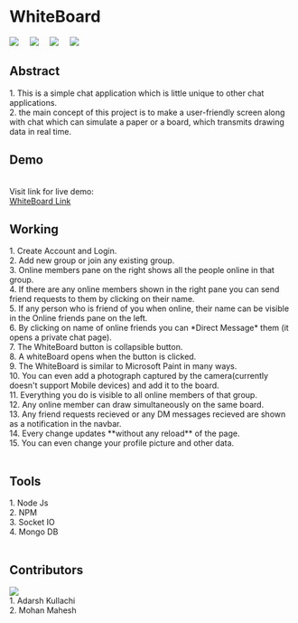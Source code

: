 # WhiteBoard
[![](https://img.shields.io/badge/open%20source-%E2%9D%A4-brightgreen)]()
&nbsp;&nbsp;&nbsp;&nbsp;[![](https://img.shields.io/badge/dynamic/json?color=orange&label=subdomains&prefix=v&query=version&suffix=updated&url=https%3A%2F%2Fraw.githubusercontent.com%2FAdarshK062%2Fwhiteboard%2Fmaster%2Fpackage.json)]()
&nbsp;&nbsp;&nbsp;&nbsp;[![](https://img.shields.io/badge/node-10.15.3-yellowgreen)]()
&nbsp;&nbsp;&nbsp;&nbsp;[![](https://img.shields.io/badge/npm-6.4.1-blue)]()
&nbsp;&nbsp;&nbsp;&nbsp;[![]()]()
&nbsp;&nbsp;&nbsp;&nbsp;[![]()]()
<br>
<h2> Abstract</h2>
1. This is a simple chat application which is little unique to other chat applications. <br>
2. the main concept of this project is to make a user-friendly screen along with chat which can simulate a paper or a board, which transmits drawing data in real time.
<br>
<h2> Demo</h2><br>
Visit link for live demo:<br>
<a href="https://whiteboard062.herokuapp.com/">WhiteBoard Link</a>
<br>
<h2> Working</h2>
1. Create Account and Login.<br>
2. Add new group or join any existing group.<br>
3. Online members pane on the right shows all the people online in that group.<br>
4. If there are any online members shown in the right pane you can send friend requests to them by clicking on their name.<br>
5. If any person who is friend of you when online, their name can be visible in the Online friends pane on the left.<br>
6. By clicking on name of online friends you can *Direct Message* them (it opens a private chat page).<br>
7. The WhiteBoard button is collapsible button.<br>
8. A whiteBoard opens when the button is clicked.<br>
9. The WhiteBoard is similar to Microsoft Paint in many ways.<br>
10. You can even add a photograph captured by the camera(currently doesn't support Mobile devices) and add it to the board.<br>
11. Everything you do is visible to all online members of that group.<br>
12. Any online member can draw simultaneously on the same board.<br>
13. Any friend requests recieved or any DM messages recieved are shown as a notification in the navbar.<br>
14. Every change updates **without any reload** of the page.<br>
15. You can even change your profile picture and other data.<br>
<br>
<h2> Tools</h2>
1. Node Js<br>
2. NPM<br>
3. Socket IO<br>
4. Mongo DB<br>
<br>
<h2> Contributors</h2>
<a href="https://github.com/AdarshK062/whiteboard/graphs/contributors">
  <img src="https://contrib.rocks/image?repo=AdarshK062/whiteboard" />
</a>
<br>
1. Adarsh Kullachi<br>
2. Mohan Mahesh
